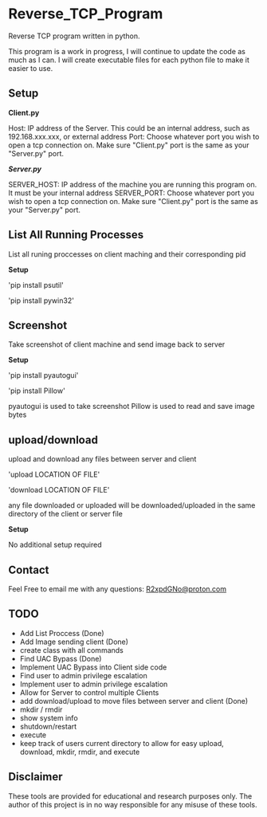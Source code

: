 # Reverse_TCP_Program
Reverse TCP program written in python.

This program is a work in progress, I will continue to update the code as much as I can. I will create executable files for each python file to make it easier to use.

## Setup

**Client.py**

Host: IP address of the Server. This could be an internal address, such as 192.168.xxx.xxx, or external address
Port: Choose whatever port you wish to open a tcp connection on. Make sure "Client.py" port is the same as your "Server.py" port.

***Server.py***

SERVER_HOST: IP address of the machine you are running this program on. It must be your internal address
SERVER_PORT: Choose whatever port you wish to open a tcp connection on. Make sure "Client.py" port is the same as your "Server.py" port.

## List All Running Processes
List all runing proccesses on client maching and their corresponding pid

**Setup**

'pip install psutil'

'pip install pywin32'

## Screenshot
Take screenshot of client machine and send image back to server

**Setup**

'pip install pyautogui'

'pip install Pillow'

pyautogui is used to take screenshot
Pillow is used to read and save image bytes

## upload/download
upload and download any files between server and client

'upload  LOCATION OF FILE'

'download LOCATION  OF FILE'

any file downloaded or uploaded will be downloaded/uploaded in the same directory of the client or server file

**Setup**

No additional setup required

## Contact
Feel Free to email me with any questions:
R2xpdGNo@proton.com

## TODO
- Add List Proccess (Done)
- Add Image sending client (Done)
- create class with all commands
- Find UAC Bypass (Done)
- Implement UAC Bypass into Client side code
- Find user to admin privilege escalation
- Implement user to admin privilege escalation
- Allow for Server to control multiple Clients
- add download/upload to move files between server and client (Done)
- mkdir / rmdir
- show system info
- shutdown/restart
- execute
- keep track of users current directory to allow for easy upload, download, mkdir, rmdir, and execute

## Disclaimer
These tools are provided for educational and research purposes only. The author of this project is in no way responsible for any misuse of these tools.
